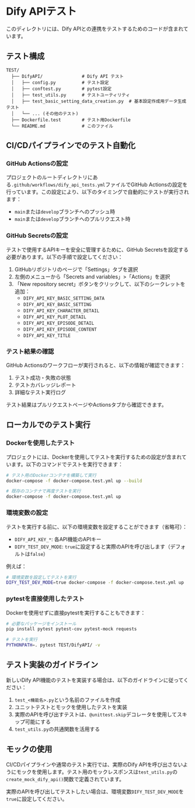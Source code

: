 # Dify APIテスト

このディレクトリには、Dify APIとの連携をテストするためのコードが含まれています。

## テスト構成

```
TEST/
  ├── DifyAPI/               # Dify API テスト
  │   ├── config.py          # テスト設定
  │   ├── conftest.py        # pytest設定
  │   ├── test_utils.py      # テストユーティリティ
  │   ├── test_basic_setting_data_creation.py  # 基本設定作成用データ生成テスト
  │   └── ... (その他のテスト)
  ├── Dockerfile.test        # テスト用Dockerfile
  └── README.md              # このファイル
```

## CI/CDパイプラインでのテスト自動化

### GitHub Actionsの設定

プロジェクトのルートディレクトリにある`.github/workflows/dify_api_tests.yml`ファイルでGitHub Actionsの設定を行っています。この設定により、以下のタイミングで自動的にテストが実行されます：

- `main`または`develop`ブランチへのプッシュ時
- `main`または`develop`ブランチへのプルリクエスト時

### GitHub Secretsの設定

テストで使用するAPIキーを安全に管理するために、GitHub Secretsを設定する必要があります。以下の手順で設定してください：

1. GitHubリポジトリのページで「Settings」タブを選択
2. 左側のメニューから「Secrets and variables」>「Actions」を選択
3. 「New repository secret」ボタンをクリックして、以下のシークレットを追加：
   - `DIFY_API_KEY_BASIC_SETTING_DATA`
   - `DIFY_API_KEY_BASIC_SETTING`
   - `DIFY_API_KEY_CHARACTER_DETAIL`
   - `DIFY_API_KEY_PLOT_DETAIL`
   - `DIFY_API_KEY_EPISODE_DETAIL`
   - `DIFY_API_KEY_EPISODE_CONTENT`
   - `DIFY_API_KEY_TITLE`

### テスト結果の確認

GitHub Actionsのワークフローが実行されると、以下の情報が確認できます：

1. テスト成功・失敗の状態
2. テストカバレッジレポート
3. 詳細なテスト実行ログ

テスト結果はプルリクエストページやActionsタブから確認できます。

## ローカルでのテスト実行

### Dockerを使用したテスト

プロジェクトには、Dockerを使用してテストを実行するための設定が含まれています。以下のコマンドでテストを実行できます：

```bash
# テスト用のDockerコンテナを構築して実行
docker-compose -f docker-compose.test.yml up --build

# 既存のコンテナで再度テストを実行
docker-compose -f docker-compose.test.yml up
```

### 環境変数の設定

テストを実行する前に、以下の環境変数を設定することができます（省略可）：

- `DIFY_API_KEY_*`: 各API機能のAPIキー
- `DIFY_TEST_DEV_MODE`: `true`に設定すると実際のAPIを呼び出します（デフォルトは`false`）

例えば：

```bash
# 環境変数を設定してテストを実行
DIFY_TEST_DEV_MODE=true docker-compose -f docker-compose.test.yml up
```

### pytestを直接使用したテスト

Dockerを使用せずに直接pytestを実行することもできます：

```bash
# 必要なパッケージをインストール
pip install pytest pytest-cov pytest-mock requests

# テストを実行
PYTHONPATH=. pytest TEST/DifyAPI/ -v
```

## テスト実装のガイドライン

新しいDify API機能のテストを実装する場合は、以下のガイドラインに従ってください：

1. `test_<機能名>.py`という名前のファイルを作成
2. ユニットテストとモックを使用したテストを実装
3. 実際のAPIを呼び出すテストは、`@unittest.skip`デコレータを使用してスキップ可能にする
4. `test_utils.py`の共通関数を活用する

## モックの使用

CI/CDパイプラインや通常のテスト実行では、実際のDify APIを呼び出さないようにモックを使用します。テスト用のモックレスポンスは`test_utils.py`の`create_mock_dify_api()`関数で定義されています。

実際のAPIを呼び出してテストしたい場合は、環境変数`DIFY_TEST_DEV_MODE`を`true`に設定してください。
